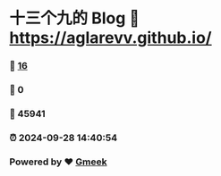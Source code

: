 # 十三个九的 Blog :link: https://aglarevv.github.io/ 
### :page_facing_up: [16](https://aglarevv.github.io//tag.html) 
### :speech_balloon: 0 
### :hibiscus: 45941 
### :alarm_clock: 2024-09-28 14:40:54 
### Powered by :heart: [Gmeek](https://github.com/Meekdai/Gmeek)
